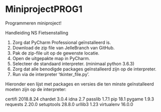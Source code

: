 # MiniprojectPROG1
Programmeren miniproject!

Handleiding NS Fietsenstalling

1.	Zorg dat PyCharm Professional geïnstalleerd is.
2.	Download de zip file van JelleBranch van GitHub.
3.	Pak de zip-file uit op de gewenste locatie.
4.	Open de uitgepakte map in PyCharm.
5.	Selecteer de standaard interpreter. (minimaal python 3.6.3)
6.	Zorg dat alle benodigde packages geïnstalleerd zijn op de interpreter.
7.	Run via de interpreter ‘tkinter_file.py’.



Hieronder een lijst met packages en versies die ten minste geïnstalleerd moeten zijn op de interpreter:

certifi	2018.8.24
chardet	3.0.4
idna	2.7
passlib	1.7.1
pip	18.1
pygame	1.9.3
requests	2.20.0
setuptools	28.8.0
urllib3	1.23
virtualenv	16.0.0

